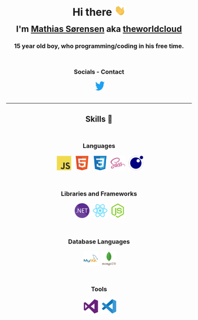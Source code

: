 <h1 align="center">
    <b>Hi there</b>
    <img src="https://raw.githubusercontent.com/ABSphreak/ABSphreak/master/gifs/Hi.gif" width="30px">
    <br> 
    <p style="font-size: 17pt; margin-top: 15px;">I'm <u>Mathias Sørensen</u> aka <u>theworldcloud</u></p>
</h1>

<h3 align="center">15 year old boy, who programming/coding in his free time.</h3>

<br>

<div align="center">
    <p style="font-size: 12.25pt"><b>Socials - Contact</b></p>
    <!-- Twitter --> <a href="https://twitter.com/theworldcloud" target="_blank"><img alt="Twitter" style="margin-left: 5px;" src="https://raw.githubusercontent.com/devicons/devicon/master/icons/twitter/twitter-original.svg" width="25px"></a>
</div>

<br>
<hr>

<h2 align="center"><b>Skills 💪</b></h2>
<br>

<div align="center">
    <p style="font-size: 12.25pt"><b>Languages</b></p>
    <!-- JavaScript --> <img alt="JavaScript" style="margin-left: 5px;" src="https://raw.githubusercontent.com/devicons/devicon/master/icons/javascript/javascript-original.svg" width="40px">
    <!-- TypeScript <img alt="TypeScript" style="margin-left: 5px;" src="https://raw.githubusercontent.com/devicons/devicon/master/icons/typescript/typescript-original.svg" width="40px"> -->
    <!-- C#  <img alt="C#" style="margin-left: 5px;" src="https://raw.githubusercontent.com/devicons/devicon/master/icons/csharp/ csharp-original.svg" width="40px"> -->
    <!-- HTML --> <img alt="HTML" style="margin-left: 5px;" src="https://raw.githubusercontent.com/devicons/devicon/master/icons/html5/html5-original.svg" width="40px">
    <!-- CSS --> <img alt="CSS" style="margin-left: 5px;" src="https://raw.githubusercontent.com/devicons/devicon/master/icons/css3/css3-original.svg" width="40px">
    <!-- SASS --> <img alt="SASS" style="margin-left: 5px;" src="https://raw.githubusercontent.com/devicons/devicon/master/icons/sass/sass-original.svg" width="40px">
    <!-- Python  <img alt="PYTHON" style="margin-left: 5px;" src="https://raw.githubusercontent.com/devicons/devicon/master/icons/python/python-original.svg" width="40px"> -->
    <!-- LUA --> <img alt="LUA" style="margin-left: 5px;" src="https://raw.githubusercontent.com/devicons/devicon/master/icons/lua/lua-original.svg" width="40px">
</div>

<br>
<br>

<div align="center">
    <p style="font-size: 12.25pt"><b>Libraries and Frameworks</b></p>
    <!-- dotnet --> <img style="margin-left: 5px;" src="https://raw.githubusercontent.com/github/explore/master/topics/dotnet/dotnet.png" width="40px">
    <!-- ReactJS --> <img style="margin-left: 5px;" src="https://raw.githubusercontent.com/devicons/devicon/master/icons/react/react-original.svg" width="40px">
    <!-- node.js --> <img style="margin-left: 5px;" src="https://raw.githubusercontent.com/devicons/devicon/master/icons/nodejs/nodejs-original.svg" width="40px">
</div>

<br>
<br>

<div align="center">
    <p style="font-size: 12.25pt"><b>Database Languages</b></p>
    <!-- MySQL --> <img style="margin-left: 5px;" src="https://raw.githubusercontent.com/devicons/devicon/master/icons/mysql/mysql-original-wordmark.svg" width="40px">
    <!-- MongoDB --> <img style="margin-left: 5px;" src="https://raw.githubusercontent.com/devicons/devicon/master/icons/mongodb/mongodb-original-wordmark.svg" width="40px">
</div>

<br>
<br>

<div align="center">
    <p style="font-size: 12.25pt"><b>Tools</b></p>
    <!-- Visual Studio --> <img style="margin-left: 5px;" src="https://raw.githubusercontent.com/devicons/devicon/master/icons/visualstudio/visualstudio-plain.svg" width="40px">
    <!-- Visual Studio Code --> <img style="margin-left: 5px;" src="https://raw.githubusercontent.com/devicons/devicon/master/icons/vscode/vscode-original.svg" width="40px">
</div>
